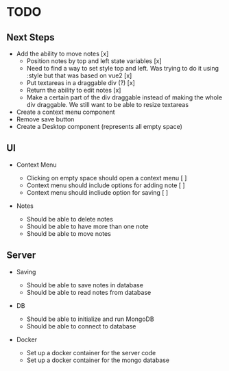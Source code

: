 
# TODO

## Next Steps
* Add the ability to move notes [x]
  * Position notes by top and left state variables [x]
  * Need to find a way to set style top and left. Was trying to 
    do it using :style but that was based on vue2 [x]
  * Put textareas in a draggable div (?) [x]
  * Return the ability to edit notes [x]
  * Make a certain part of the div draggable instead of making the whole 
    div draggable. We still want to be able to resize textareas
* Create a context menu component 
* Remove save button
* Create a Desktop component (represents all empty space)

## UI

* Context Menu
  * Clicking on empty space should open a context menu [ ] 
  * Context menu should include options for adding note [ ] 
  * Context menu should incliude option for saving [ ] 

* Notes
  * Should be able to delete notes
  * Should be able to have more than one note
  * Should be able to move notes

## Server

* Saving
  * Should be able to save notes in database
  * Should be able to read notes from database

* DB
  * Should be able to initialize and run MongoDB
  * Should be able to connect to database

* Docker
  * Set up a docker container for the server code
  * Set up a docker container for the mongo database
